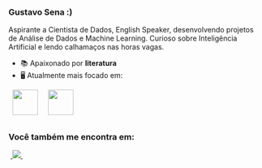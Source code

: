 ### Gustavo Sena :)
Aspirante a Cientista de Dados, English Speaker, desenvolvendo projetos de Análise de Dados e Machine Learning. Curioso sobre Inteligência Artificial e lendo calhamaços nas horas vagas.

- 📚 Apaixonado por **literatura**
- 🖥️ Atualmente mais focado em:
<div style="display: inline">
  &nbsp;&nbsp;<img width='50' height='50' src="https://cdn.jsdelivr.net/gh/devicons/devicon/icons/python/python-original.svg" />&nbsp;&nbsp;
  &nbsp;&nbsp;<img width='50' height='50' src="https://cdn.jsdelivr.net/gh/devicons/devicon/icons/r/r-original.svg" />&nbsp;&nbsp;&nbsp;
  &nbsp;&nbsp;
</div> 

##

### Você também me encontra em:
&nbsp;<a href="https://www.linkedin.com/in/gustavo-sena-290706231">
  <img src="https://img.shields.io/badge/linkedin-%230077B5.svg?style=for-the-badge&logo=linkedin&logoColor=white">
</a>&nbsp;
